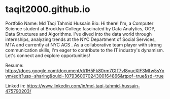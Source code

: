 # taqit2000.github.io
Portfolio
Name: Md Taqi Tahmid Hussain
Bio: Hi there!
I'm, a Computer Science student at Brooklyn College fascinated by Data Analytics, OOP, Data Structures and Algorithms. I've dived into the data world through internships, analyzing trends at the NYC Department of Social Services, MTA and currently at NYC ACS . As a collaborative team player with strong communication skills, I'm eager to contribute to the IT industry's dynamism. Let's connect and explore opportunities!

Resume: https://docs.google.com/document/d/1H5Fk80rm7GIT7vI8yucXlF3Mfw5sYxvm/edit?usp=sharing&ouid=107936007024300164866&rtpof=true&sd=true

Linked in: https://www.linkedin.com/in/md-taqi-tahmid-hussain-475790203/

